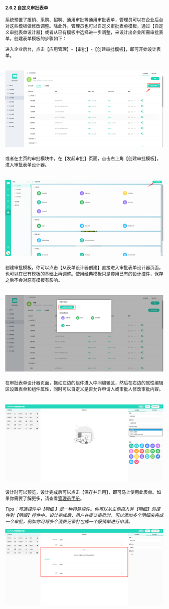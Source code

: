 #### 2.6.2 自定义审批表单

系统预置了报销、采购、招聘、通用审批等通用审批表单，管理员可以在企业后台对这些模板做修改调整。除此外，管理员也可以自定义审批表单模板，通过【自定义审批表单设计器】或者从已有模板中选择进一步调整，来设计出企业所需审批表单。创建表单模板的步骤如下：

进入企业后台，点击【应用管理】-【审批】-【创建审批模板】，即可开始设计表单。 

# ![](/assets/6.2自定义审批报表.png)


或者在主页的审批模块中，在【发起审批】页面，点击右上角【创建审批模板】，进入审批表单设计器。

# ![](/assets/6.2自定义审批报表2.png)

创建审批模板，你可以点击【从表单设计器创建】直接进入审批表单设计器页面，也可以在已有模板的基础上再调整。使用经典模板只是套用已有的设计控件，保存之后不会对原有模板有影响。

# ![](/assets/6.2自定义审批报表3.png)

在审批表单设计器页面，拖动左边的组件进入中间编辑区，然后在右边的属性编辑区设置表单和组件属性，同时可以自定义是否允许申请人或审批人修改审批内容。

# ![](/assets/6.2自定义审批报表4.png)

设计时可以预览，设计完成后可以点击【保存并启用】，即可马上使用此表单。如果你需要了解更多，请查看[管理员手册](/yong-hu-zhi-nan/guan-li-yuan-shou-ce.md)。

_Tips：可选控件中【明细 】是一种特殊控件。你可以从左侧拖入非【明细】的控件到【明细】控件中。设计完成后，用户在提交审批时，可以添加多个明细来完成一个审批，例如你可将多个消费记录打包成一个报销单进行申请。_

![](/assets/6.2自定义审批报表5.png)